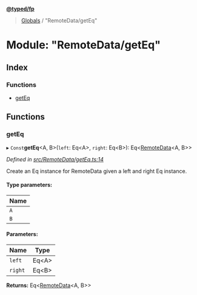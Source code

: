 **[@typed/fp](../README.md)**

> [Globals](../globals.md) / "RemoteData/getEq"

# Module: "RemoteData/getEq"

## Index

### Functions

* [getEq](_remotedata_geteq_.md#geteq)

## Functions

### getEq

▸ `Const`**getEq**\<A, B>(`left`: Eq\<A>, `right`: Eq\<B>): Eq\<[RemoteData](_remotedata_remotedata_.md#remotedata)\<A, B>>

*Defined in [src/RemoteData/getEq.ts:14](https://github.com/TylorS/typed-fp/blob/ac98ca1/src/RemoteData/getEq.ts#L14)*

Create an Eq instance for RemoteData given a left and right Eq instance.

#### Type parameters:

Name |
------ |
`A` |
`B` |

#### Parameters:

Name | Type |
------ | ------ |
`left` | Eq\<A> |
`right` | Eq\<B> |

**Returns:** Eq\<[RemoteData](_remotedata_remotedata_.md#remotedata)\<A, B>>
